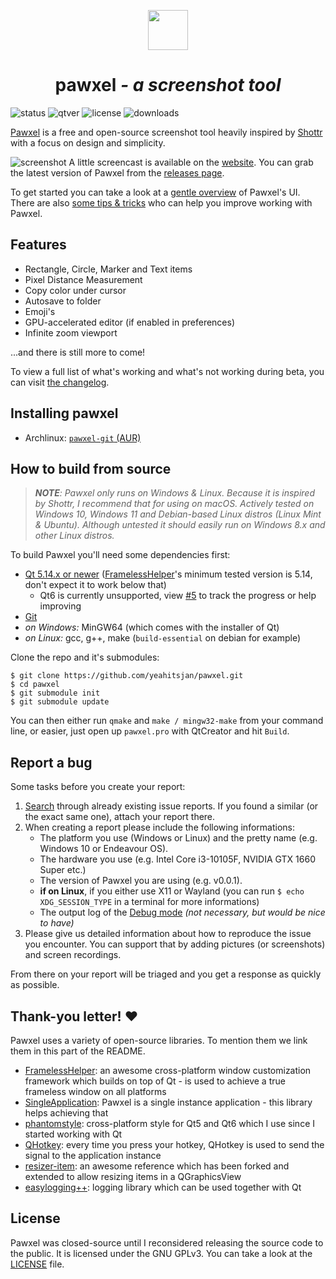 <p align="center">
  <a href="https://pawxel.rocks">
    <img height="64" width="64" src="https://pawxel.rocks/static/icon_512.png">
  </a>
  <h1 align="center">pawxel<i> - a screenshot tool</i></h1>
</p>

![status](https://img.shields.io/badge/status-beta-blueviolet?style=flat-square) ![qtver](https://img.shields.io/badge/5.14.x+-blue?style=flat-square&logo=qt) ![license](https://img.shields.io/github/license/yeahitsjan/pawxel.svg?style=flat-square) ![downloads](https://img.shields.io/github/downloads/yeahitsjan/pawxel/total.svg?style=flat-square)

[Pawxel](https://pawxel.rocks) is a free and open-source screenshot tool heavily inspired by [Shottr](https://shottr.cc) with a focus on design and simplicity.

![screenshot](https://raw.githubusercontent.com/yeahitsjan/pawxel/develop/.github/screenshots/screenshot-bg.png)
A little screencast is available on the [website](https://pawxel.rocks/). You can grab the latest version of Pawxel from the [releases page](https://github.com/yeahitsjan/pawxel/tags).

To get started you can take a look at a [gentle overview](https://github.com/yeahitsjan/pawxel/blob/develop/resources/docs/overview.md) of Pawxel's UI. There are also [some tips & tricks](https://github.com/yeahitsjan/pawxel/blob/develop/resources/docs/tips.md) who can help you improve working with Pawxel.

## Features

- Rectangle, Circle, Marker and Text items
- Pixel Distance Measurement
- Copy color under cursor
- Autosave to folder
- Emoji's
- GPU-accelerated editor (if enabled in preferences)
- Infinite zoom viewport

...and there is still more to come!

To view a full list of what's working and what's not working during beta, you can visit [the changelog](https://github.com/yeahitsjan/pawxel/blob/develop/resources/docs/changelog.md).

## Installing pawxel

- Archlinux: [`pawxel-git` (AUR)](https://aur.archlinux.org/packages/pawxel-git)

## How to build from source

> _**NOTE**: Pawxel only runs on Windows & Linux. Because it is inspired by Shottr, I recommend that for using on macOS. Actively tested on Windows 10, Windows 11 and Debian-based Linux distros (Linux Mint & Ubuntu). Although untested it should easily run on Windows 8.x and other Linux distros._

To build Pawxel you'll need some dependencies first:

- [Qt 5.14.x or newer](https://download.qt.io/archive/qt/5.14/) ([FramelessHelper](https://github.com/wangwenx190/framelesshelper)'s minimum tested version is 5.14, don't expect it to work below that)
    - Qt6 is currently unsupported, view [#5](https://github.com/yeahitsjan/pawxel/issues/5) to track the progress or help improving
- [Git](https://git-scm.com)
- *on Windows:* MinGW64 (which comes with the installer of Qt)
- *on Linux:* gcc, g++, make (``build-essential`` on debian for example)

Clone the repo and it's submodules:

```
$ git clone https://github.com/yeahitsjan/pawxel.git
$ cd pawxel
$ git submodule init
$ git submodule update
```

You can then either run ``qmake`` and ``make / mingw32-make`` from your command line, or easier, just open up ``pawxel.pro`` with QtCreator and hit ``Build``.

## Report a bug

Some tasks before you create your report:

1. [Search](https://github.com/yeahitsjan/pawxel/issues?q=) through already existing issue reports. If you found a similar (or the exact same one), attach your report there.
2. When creating a report please include the following informations:
   - The platform you use (Windows or Linux) and the pretty name (e.g. Windows 10 or Endeavour OS).
   - The hardware you use (e.g. Intel Core i3-10105F, NVIDIA GTX 1660 Super etc.)
   - The version of Pawxel you are using (e.g. v0.0.1).
   - **if on Linux**, if you either use X11 or Wayland (you can run ``$ echo XDG_SESSION_TYPE`` in a terminal for more informations)
   - The output log of the [Debug mode](https://github.com/yeahitsjan/pawxel/blob/develop/resources/docs/tips.md#debug-mode) *(not necessary, but would be nice to have)*
3. Please give us detailed information about how to reproduce the issue you encounter. You can support that by adding pictures (or screenshots) and screen recordings.

From there on your report will be triaged and you get a response as quickly as possible.

## Thank-you letter! :heart:

Pawxel uses a variety of open-source libraries. To mention them we link them in this part of the README.

- [FramelessHelper](https://github.com/wangwenx190/framelesshelper): an awesome cross-platform window customization framework which builds on top of Qt - is used to achieve a true frameless window on all platforms
- [SingleApplication](https://github.com/itay-grudev/SingleApplication): Pawxel is a single instance application - this library helps achieving that
- [phantomstyle](https://github.com/randrew/phantomstyle): cross-platform style for Qt5 and Qt6 which I use since I started working with Qt
- [QHotkey](https://github.com/Skycoder42/QHotkey): every time you press your hotkey, QHotkey is used to send the signal to the application instance
- [resizer-item](https://github.com/cl0ne/resizer-item): an awesome reference which has been forked and extended to allow resizing items in a QGraphicsView
- [easylogging++](https://github.com/amrayn/easyloggingpp): logging library which can be used together with Qt

## License

Pawxel was closed-source until I reconsidered releasing the source code to the public. It is licensed under the GNU GPLv3. You can take a look at the [LICENSE](https://github.com/yeahitsjan/pawxel/blob/develop/LICENSE) file.